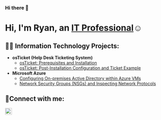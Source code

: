### Hi there 👋

<h1>Hi, I'm Ryan, an <a href="https://linkedin.com/in/ryan-weinberg-829384b3/">IT Professional</a>☺</h1>

<h2>👨‍💻 Information Technology Projects:</h2>

- <b>osTicket (Help Desk Ticketing System)</b>
  - [osTicket: Prerequisites and Installation](https://github.com/innerstrengthtrainer/osTicket-prereqs)
  - [osTicket: Post-Installation Configuration and Ticket Example](https://github.com/innerstrengthtrainer/post-install-config)
- <b>Microsoft Azure</b>
  - [Configuring On-premises Active Directory within Azure VMs](https://github.com/innerstrengthtrainer/configure-ad)
  - [Network Security Groups (NSGs) and Inspecting Network Protocols](https://github.com/innerstrengthtrainer/azure-network-protocols)

<h2>🤳Connect with me:</h2>

[<img align="left" alt="Ryan | LinkedIn" width="22px" src="https://cdn.jsdelivr.net/npm/simple-icons@v3/icons/linkedin.svg" />][linkedin]

[linkedin]: https://linkedin.com/in/ryan-weinberg-829384b3/
